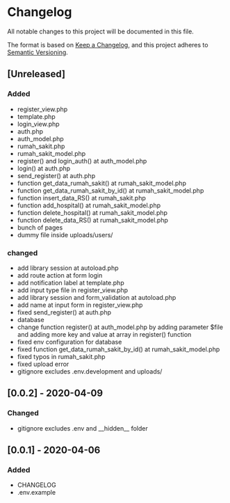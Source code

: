 # Changelog

All notable changes to this project will be documented in this file.

The format is based on [Keep a Changelog](https://keepachangelog.com/en/1.0.0/),
and this project adheres to [Semantic Versioning](https://semver.org/spec/v2.0.0.html).

## [Unreleased]

### Added

* register_view.php
* template.php
* login_view.php
* auth.php
* auth_model.php
* rumah_sakit.php
* rumah_sakit_model.php
* register() and login_auth() at auth_model.php
* login() at auth.php
* send_register() at auth.php
* function get_data_rumah_sakit() at rumah_sakit_model.php
* function get_data_rumah_sakit_by_id() at rumah_sakit_model.php
* function insert_data_RS() at rumah_sakit.php
* function add_hospital() at rumah_sakit_model.php
* function delete_hospital() at rumah_sakit_model.php
* function delete_data_RS() at rumah_sakit_model.php
* bunch of pages
* dummy file inside uploads/users/

### changed

* add library session at autoload.php
* add route action at form login
* add notification label at template.php
* add input type file in register_view.php
* add library session and form_validation at autoload.php
* add name at input form in register_view.php
* fixed send_register() at auth.php
* database
* change function register() at auth_model.php by adding parameter $file and adding more key and value at array in register() function
* fixed env configuration for database
* fixed function get_data_rumah_sakit_by_id() at rumah_sakit_model.php
* fixed typos in rumah_sakit.php
* fixed upload error
* gitignore excludes .env.development and uploads/

## [0.0.2] - 2020-04-09

### Changed

* gitignore excludes .env and \_\_hidden\_\_ folder

## [0.0.1] - 2020-04-06

### Added

* CHANGELOG
* .env.example
